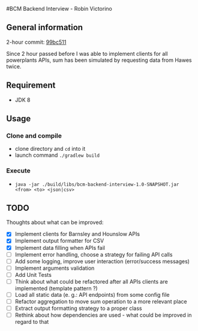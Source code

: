 #BCM Backend Interview - Robin Victorino

## General information

2-hour commit: [99bc511](https://github.com/rvictorino/bcm-backend-interview/commit/99bc511e38ede264e349ffa94638f82bfeccc03c)

Since 2 hour passed before I was able to implement clients for all powerplants APIs, sum has been simulated by requesting data from Hawes twice.

## Requirement
 - JDK 8

## Usage

### Clone and compile
 - clone directory and `cd` into it
 - launch command `./gradlew build`

### Execute
 - `java -jar ./build/libs/bcm-backend-interview-1.0-SNAPSHOT.jar <from> <to> <json|csv>`

## TODO
Thoughts about what can be improved:
 - [X] Implement clients for Barnsley and Hounslow APIs
 - [X] Implement output formatter for CSV
 - [X] Implement data filling when APIs fail
 - [ ] Implement error handling, choose a strategy for failing API calls
 - [ ] Add some logging, improve user interaction (error/success messages)
 - [ ] Implement arguments validation
 - [ ] Add Unit Tests
 - [ ] Think about what could be refactored after all APIs clients are implemented (template pattern ?)
 - [ ] Load all static data (e. g.: API endpoints) from some config file
 - [ ] Refactor aggregation to move sum operation to a more relevant place
 - [ ] Extract output formatting strategy to a proper class
 - [ ] Rethink about how dependencies are used - what could be improved in regard to that